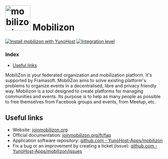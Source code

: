 # <img src="/images/mobilizon_logo.svg" height="80px" alt="mobilizon's logo"> Mobilizon

[![Install mobilizon with YunoHost](https://install-app.yunohost.org/install-with-yunohost.svg)](https://install-app.yunohost.org/?app=mobilizon) [![Integration level](https://dash.yunohost.org/integration/mobilizon.svg)](https://dash.yunohost.org/appci/app/mobilizon)

### Index

- [Useful links](#useful-links)

MobiliZon is your federated organization and mobilization platform. It's supported by Framasoft.
MobiliZon aims to solve existing platform's problems to organize events in a decentralised, libre and privacy friendly way.
Mobilizon is a tool designed to create platforms for managing communities and events. Its purpose is to help as many people as possible to free themselves from Facebook groups and events, from Meetup, etc.

## Useful links

+ Website: [joinmobilizon.org](https://joinmobilizon.org)
+ Official documentation: [joinmobilizon.org/fr/faq](https://joinmobilizon.org/en/faq)
+ Application software repository: [github.com - YunoHost-Apps/mobilizon](https://github.com/YunoHost-Apps/mobilizon_ynh)
+ Fix a bug or an improvement by creating a ticket (issue): [github.com - YunoHost-Apps/mobilizon/issues](https://github.com/YunoHost-Apps/mobilizon_ynh/issues)
